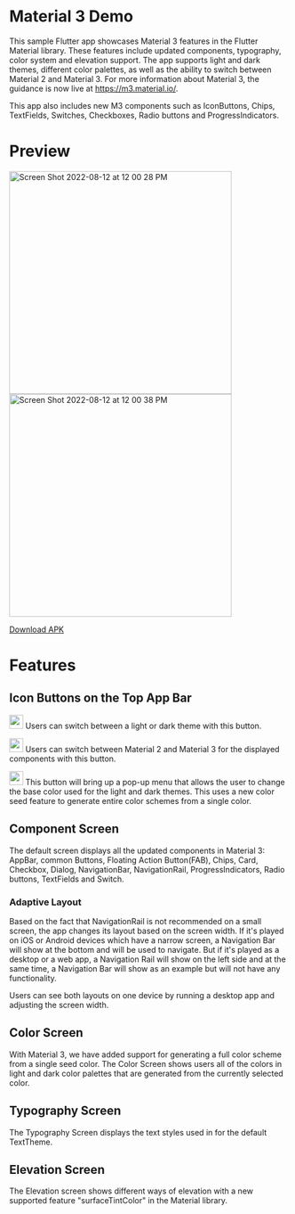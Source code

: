 # Material 3 Demo

This sample Flutter app showcases Material 3 features in the Flutter Material library. These features include updated components, typography, color system and elevation support. The app supports light and dark themes, different color palettes, as well as the ability to switch between Material 2 and Material 3. For more information about Material 3, the guidance is now live at https://m3.material.io/.

This app also includes new M3 components such as IconButtons, Chips, TextFields, Switches, Checkboxes, Radio buttons and ProgressIndicators.

# Preview

<img width="400" alt="Screen Shot 2022-08-12 at 12 00 28 PM" src="https://user-images.githubusercontent.com/36861262/184426137-47b550e1-5c6e-4bb7-b647-b1741f96d42b.png"><img width="400" alt="Screen Shot 2022-08-12 at 12 00 38 PM" src="https://user-images.githubusercontent.com/36861262/184426154-063a39e8-24bd-40be-90cd-984bf81c0fdf.png">

[Download APK](/apk/M3-demo.apk)

# Features
## Icon Buttons on the Top App Bar
<img src="https://user-images.githubusercontent.com/36861262/166506048-125caeb3-5d5c-4489-9029-1cb74202dd37.png" width="25"/>  Users can switch between a light or dark theme with this button.

<img src="https://user-images.githubusercontent.com/36861262/166508002-90fce980-d228-4312-a95f-a1919bb79ccc.png" width="25" />  Users can switch between Material 2 and Material 3 for the displayed components with this button.

<img src="https://user-images.githubusercontent.com/36861262/166511137-85dea8df-0017-4649-b913-14d4b7a17c2f.png" width="25" /> This button will bring up a pop-up menu that allows the user to change the base color used for the light and dark themes. This uses a new color seed feature to generate entire color schemes from a single color.

## Component Screen
The default screen displays all the updated components in Material 3: AppBar, common Buttons, Floating Action Button(FAB), Chips, Card, Checkbox, Dialog, NavigationBar, NavigationRail, ProgressIndicators, Radio buttons, TextFields and Switch.

### Adaptive Layout
Based on the fact that NavigationRail is not recommended on a small screen, the app changes its layout based on the screen width. If it's played on iOS or Android devices which have a narrow screen, a Navigation Bar will show at the bottom and will be used to navigate. But if it's played as a desktop or a web app, a Navigation Rail will show on the left side and at the same time, a Navigation Bar will show as an example but will not have any functionality.

Users can see both layouts on one device by running a desktop app and adjusting the screen width.

## Color Screen
With Material 3, we have added support for generating a full color scheme from a single seed color. The Color Screen shows users all of the colors in light and dark color palettes that are generated from the currently selected color.

## Typography Screen
The Typography Screen displays the text styles used in for the default TextTheme.

## Elevation Screen
The Elevation screen shows different ways of elevation with a new supported feature "surfaceTintColor" in the Material library.

